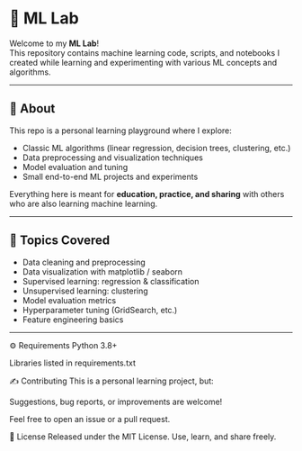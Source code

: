 # 🤖 ML Lab

Welcome to my **ML Lab**!  
This repository contains machine learning code, scripts, and notebooks I created while learning and experimenting with various ML concepts and algorithms.

---

## 📌 About

This repo is a personal learning playground where I explore:
- Classic ML algorithms (linear regression, decision trees, clustering, etc.)
- Data preprocessing and visualization techniques
- Model evaluation and tuning
- Small end-to-end ML projects and experiments

Everything here is meant for **education, practice, and sharing** with others who are also learning machine learning.

---

## 🧠 Topics Covered

- Data cleaning and preprocessing
- Data visualization with matplotlib / seaborn
- Supervised learning: regression & classification
- Unsupervised learning: clustering
- Model evaluation metrics
- Hyperparameter tuning (GridSearch, etc.)
- Feature engineering basics

---

⚙️ Requirements
Python 3.8+

Libraries listed in requirements.txt

✍️ Contributing
This is a personal learning project, but:

Suggestions, bug reports, or improvements are welcome!

Feel free to open an issue or a pull request.

📜 License
Released under the MIT License.
Use, learn, and share freely.
